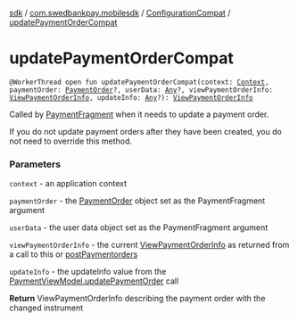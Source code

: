 [sdk](../../index.md) / [com.swedbankpay.mobilesdk](../index.md) / [ConfigurationCompat](index.md) / [updatePaymentOrderCompat](./update-payment-order-compat.md)

# updatePaymentOrderCompat

`@WorkerThread open fun updatePaymentOrderCompat(context: `[`Context`](https://developer.android.com/reference/android/content/Context.html)`, paymentOrder: `[`PaymentOrder`](../-payment-order/index.md)`?, userData: `[`Any`](https://kotlinlang.org/api/latest/jvm/stdlib/kotlin/-any/index.html)`?, viewPaymentOrderInfo: `[`ViewPaymentOrderInfo`](../-view-payment-order-info/index.md)`, updateInfo: `[`Any`](https://kotlinlang.org/api/latest/jvm/stdlib/kotlin/-any/index.html)`?): `[`ViewPaymentOrderInfo`](../-view-payment-order-info/index.md)

Called by [PaymentFragment](../-payment-fragment/index.md) when it needs to update a payment order.

If you do not update payment orders after they have been created,
you do not need to override this method.

### Parameters

`context` - an application context

`paymentOrder` - the [PaymentOrder](../-payment-order/index.md) object set as the PaymentFragment argument

`userData` - the user data object set as the PaymentFragment argument

`viewPaymentOrderInfo` - the current [ViewPaymentOrderInfo](../-view-payment-order-info/index.md) as returned from a call to this or [postPaymentorders](post-paymentorders.md)

`updateInfo` - the updateInfo value from the [PaymentViewModel.updatePaymentOrder](../-payment-view-model/update-payment-order.md) call

**Return**
ViewPaymentOrderInfo describing the payment order with the changed instrument

